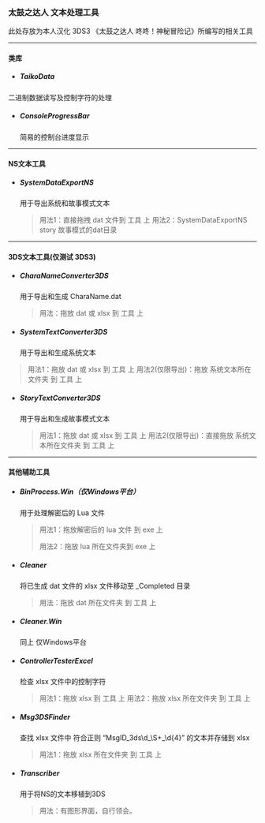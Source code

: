 ### 太鼓之达人 文本处理工具

此处存放为本人汉化  3DS3 《太鼓之达人 咚咚！神秘冒险记》所编写的相关工具

------

#### 类库

- ##### TaikoData
  

二进制数据读写及控制字符的处理

- ##### ConsoleProgressBar
  
  简易的控制台进度显示

------

#### NS文本工具 

- ##### SystemDataExportNS
  
  用于导出系统和故事模式文本
  
  > 用法1：直接拖拽 dat 文件到 工具 上
  > 用法2：SystemDataExportNS story 故事模式的dat目录

------

#### 3DS文本工具(仅测试 3DS3)

- ##### CharaNameConverter3DS
  
  用于导出和生成 CharaName.dat
  
  > 用法：拖放 dat 或 xlsx 到 工具 上
  
- ##### SystemTextConverter3DS
  
  用于导出和生成系统文本
  
> 用法1：拖放 dat 或 xlsx 到 工具 上
  > 用法2(仅限导出)：拖放 系统文本所在文件夹 到 工具 上	

- ##### StoryTextConverter3DS
  
  用于导出和生成故事模式文本
  
  > 用法1：拖放 dat 或 xlsx 到 工具 上
  > 用法2(仅限导出)：直接拖放 系统文本所在文件夹 到 工具 上

------

#### 其他辅助工具

- ##### BinProcess.Win（仅Windows平台）

  用于处理解密后的 Lua 文件

  > 用法1：拖放解密后的 lua 文件 到 exe 上
  >
  > 用法2：拖放 lua 所在文件夹到 exe  上

- ##### Cleaner

  将已生成 dat 文件的 xlsx 文件移动至 _Completed 目录

  > 用法：拖放 dat 所在文件夹 到 工具 上

- ##### Cleaner.Win

  同上 仅Windows平台

- ##### ControllerTesterExcel

  检查 xlsx 文件中的控制字符

  > 用法1：拖放 xlsx 到 工具 上
  > 用法2：拖放 xlsx 所在文件夹 到 工具 上	

* ##### Msg3DSFinder

  查找 xlsx 文件中 符合正则 “MsgID_3ds\d_\S+_\d{4}” 的文本并存储到 xlsx
  
  > 用法1：拖放 xlsx 所在文件夹 到 工具 上
  
* ##### Transcriber

  用于将NS的文本移植到3DS

  > 用法：有图形界面，自行领会。
